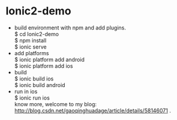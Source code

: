 # Ionic2-demo
* build environment with npm and add plugins.</br>
$ cd Ionic2-demo</br>
$ npm install   </br>
$ ionic serve   </br>
* add platforms</br>
$ ionic platform add android</br>
$ ionic platform add ios</br>
* build</br>
$ ionic build ios</br>
$ ionic build android</br>
* run in ios</br>
$ ionic run ios</br>
know more, welcome to my blog: http://blog.csdn.net/gaoqinghuadage/article/details/58146071 .
